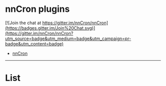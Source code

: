 # nnCron plugins 

[![Join the chat at https://gitter.im/nnCron/nnCron](https://badges.gitter.im/Join%20Chat.svg)](https://gitter.im/nnCron/nnCron?utm_source=badge&utm_medium=badge&utm_campaign=pr-badge&utm_content=badge)

* [nnCron](https://github.com/nnCron/nnCron)

---

# List

<empty>
